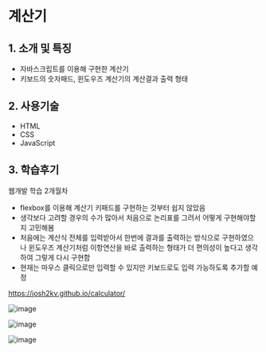 # 계산기

## 1. 소개 및 특징
- 자바스크립트를 이용해 구현한 계산기
- 키보드의 숫자패드, 윈도우즈 계산기의 계산결과 출력 형태

## 2. 사용기술
- HTML
- CSS
- JavaScript

## 3. 학습후기
웹개발 학습 2개월차
- flexbox를 이용해 계산기 키패드를 구현하는 것부터 쉽지 않았음
- 생각보다 고려할 경우의 수가 많아서 처음으로 논리표를 그려서 어떻게 구현해야할 지 고민해봄
- 처음에는 계산식 전체를 입력받아서 한번에 결과를 출력하는 방식으로 구현하였으나 윈도우즈 계산기처럼 이항연산을 바로 출력하는 형태가 더 편의성이 높다고 생각하여 그렇게 다시 구현함
- 현재는 마우스 클릭으로만 입력할 수 있지만 키보드로도 입력 가능하도록 추가할 예정


https://josh2kv.github.io/calculator/

![image](https://user-images.githubusercontent.com/79514508/113465581-b7d18200-93fa-11eb-9532-9f0e9fe12348.png)

![image](https://user-images.githubusercontent.com/79514508/113465349-e4849a00-93f8-11eb-9156-70933fc5a116.png)

![image](https://user-images.githubusercontent.com/79514508/113094616-f7e30a00-922c-11eb-8128-9636c91d5fa0.png)

